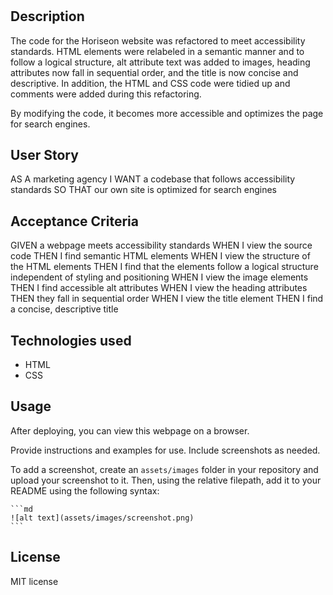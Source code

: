 # <Horiseon Refactor Project>

## Description

The code for the Horiseon website was refactored to meet accessibility standards. HTML elements were relabeled in a semantic manner and to follow a logical structure, alt attribute text was added to images, heading attributes now fall in sequential order, and the title is now concise and descriptive. In addition, the HTML and CSS code were tidied up and comments were added during this refactoring.

By modifying the code, it becomes more accessible and optimizes the page for search engines.

## User Story

AS A marketing agency
I WANT a codebase that follows accessibility standards
SO THAT our own site is optimized for search engines

## Acceptance Criteria

GIVEN a webpage meets accessibility standards
WHEN I view the source code
THEN I find semantic HTML elements
WHEN I view the structure of the HTML elements
THEN I find that the elements follow a logical structure independent of styling and positioning
WHEN I view the image elements
THEN I find accessible alt attributes
WHEN I view the heading attributes
THEN they fall in sequential order
WHEN I view the title element
THEN I find a concise, descriptive title

## Technologies used

- HTML
- CSS

## Usage

After deploying, you can view this webpage on a browser.

Provide instructions and examples for use. Include screenshots as needed.

To add a screenshot, create an `assets/images` folder in your repository and upload your screenshot to it. Then, using the relative filepath, add it to your README using the following syntax:

    ```md
    ![alt text](assets/images/screenshot.png)
    ```

## License

MIT license
